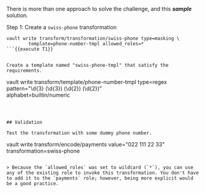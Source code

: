 There is more than one approach to solve the challenge, and this ***sample*** solution.

Step 1: Create a `swiss-phone` transformation

```
vault write transform/transformation/swiss-phone type=masking \
        template=phone-number-tmpl allowed_roles=*
```{{execute T1}}


Create a template named "swiss-phone-tmpl" that satisfy the requirements.

```
vault write transform/template/phone-number-tmpl type=regex \
        pattern="\d{3} (\d{3}) (\d{2}) (\d{2})" \
        alphabet=builtin/numeric
```{{execute T1}}



## Validation

Test the transformation with some dummy phone number.

```
vault write transform/encode/payments value="022 111 22 33" \
        transformation=swiss-phone
```{{execute T1}}

> Because the `allowed_roles` was set to wildcard (`*`), you can use any of the existing role to invoke this transformation. You don't have to add it to the `payments` role; however, being more explicit would be a good practice. 
